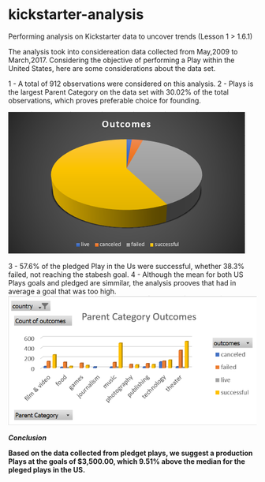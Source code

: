 # kickstarter-analysis
Performing analysis on Kickstarter data to uncover trends (Lesson 1 > 1.6.1)

The analysis took into considereation data collected from May,2009 to March,2017. 
Considering the objective of performing a Play within the United States, here are some considerations about the data set.

1 - A total of 912 observations were considered on this analysis.
2 - Plays is the largest Parent Category on the data set with 30.02% of the total observations, which proves preferable choice for founding.

![](https://github.com/fgoulartsalomao/kickstarter-analysis/blob/main/resources/Outcomes.png)

3 - 57.6% of the pledged Play in the Us were successful, whether 38.3% failed, not reaching the stabesh goal.
4 - Although the mean for both US Plays goals and pledged are simmilar, the analysis prooves that had in average a goal that was too high.
![](https://github.com/fgoulartsalomao/kickstarter-analysis/blob/main/resources/chart%201.png)

***Conclusion***

**Based on the data collected from pledget plays, we suggest a production Plays at the goals of $3,500.00, which 9.51% above the median for the pleged plays in the US.**
